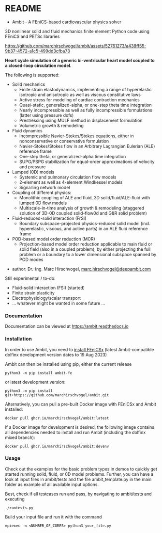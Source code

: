 # README #

* Ambit - A FEniCS-based cardiovascular physics solver

3D nonlinear solid and fluid mechanics finite element Python code using FEniCS and PETSc libraries

https://github.com/marchirschvogel/ambit/assets/52761273/a438ff55-9b37-4572-a1c5-499dd3cfba73

**Heart cycle simulation of a generic bi-ventricular heart model coupled to a closed-loop circulation model.**

The following is supported:

* Solid mechanics
  - Finite strain elastodynamics, implementing a range of hyperelastic isotropic and anisotropic as well as viscous constitutive laws
  - Active stress for modeling of cardiac contraction mechanics
  - Quasi-static, generalized-alpha, or one-step theta time integration
  - Nearly incompressible as well as fully incompressible formulations (latter using pressure dofs)
  - Prestressing using MULF method in displacement formulation
  - Volumetric growth & remodeling
* Fluid dynamics
  - Incompressible Navier-Stokes/Stokes equations, either in nonconservative or conservative formulation
  - Navier-Stokes/Stokes flow in an Arbitrary Lagrangian Eulerian (ALE) reference frame
  - One-step theta, or generalized-alpha time integration
  - SUPG/PSPG stabilization for equal-order approximations of velocity and pressure
* Lumped (0D) models
  - Systemic and pulmonary circulation flow models
  - 2-element as well as 4-element Windkessel models
  - Signalling network model
* Coupling of different physics:
  - Monolithic coupling of ALE and fluid, 3D solid/fluid/ALE-fluid with lumped 0D flow models
  - Multiscale-in-time analysis of growth & remodeling (staggered solution of 3D-0D coupled solid-flow0d and G&R solid problem)
* Fluid-reduced-solid interaction (FrSI)
  - Boundary subspace-projected physics-reduced solid model (incl. hyperelastic, viscous, and active parts) in an ALE fluid reference frame
* POD-based model order reduction (MOR)
  - Projection-based model order reduction applicable to main fluid or solid field (also in a coupled problem), by either projecting
    the full problem or a boundary to a lower dimensional subspace spanned by POD modes

- author: Dr.-Ing. Marc Hirschvogel, marc.hirschvogel@deepambit.com

Still experimental / to-do:

- Fluid-solid interaction (FSI) (started)
- Finite strain plasticity
- Electrophysiology/scalar transport
- ... whatever might be wanted in some future ...

### Documentation ###

Documentation can be viewed at https://ambit.readthedocs.io

### Installation ###

In order to use Ambit, you need to [install FEniCSx](https://github.com/FEniCS/dolfinx#installation) (latest Ambit-compatible dolfinx development version dates to 19 Aug 2023)

Ambit can then be installed using pip, either the current release
```
python3 -m pip install ambit-fe
```

or latest development version:
```
python3 -m pip install git+https://github.com/marchirschvogel/ambit.git
```

Alternatively, you can pull a pre-built Docker image with FEniCSx and Ambit installed:
```
docker pull ghcr.io/marchirschvogel/ambit:latest
```

If a Docker image for development is desired, the following image contains all dependencies needed to install and run Ambit (including the dolfinx mixed branch):
```
docker pull ghcr.io/marchirschvogel/ambit:devenv
```

### Usage ###

Check out the examples for the basic problem types in demos to quickly get started running solid, fluid, or 0D model problems. Further, you can have a look
at input files in ambit/tests and the file ambit_template.py in the main folder as example of all available input options.


Best, check if all testcases run and pass, by navigating to ambit/tests and executing
```
./runtests.py
```

Build your input file and run it with the command
```
mpiexec -n <NUMBER_OF_CORES> python3 your_file.py
```
